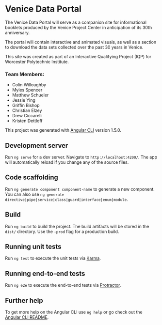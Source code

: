 # Venice Data Portal

The Venice Data Portal will serve as a companion site for informational booklets produced by the Venice Project Center in anticipation of its 30th anniversary.

The portal will contain interactive and animated visuals, as well as a section to download the data sets collected over the past 30 years in Venice.

This site was created as part of an Interactive Qualifying Project (IQP) for Worcester Polytechnic Institute.

### Team Members:
* Colin Willoughby
* Myles Spencer
* Matthew Schueler
* Jessie Ying
* Griffin Bishop
* Christian Elzey
* Drew Ciccarelli
* Kristen Dettloff


This project was generated with [Angular CLI](https://github.com/angular/angular-cli) version 1.5.0.

## Development server

Run `ng serve` for a dev server. Navigate to `http://localhost:4200/`. The app will automatically reload if you change any of the source files.

## Code scaffolding

Run `ng generate component component-name` to generate a new component. You can also use `ng generate directive|pipe|service|class|guard|interface|enum|module`.

## Build

Run `ng build` to build the project. The build artifacts will be stored in the `dist/` directory. Use the `-prod` flag for a production build.

## Running unit tests

Run `ng test` to execute the unit tests via [Karma](https://karma-runner.github.io).

## Running end-to-end tests

Run `ng e2e` to execute the end-to-end tests via [Protractor](http://www.protractortest.org/).

## Further help

To get more help on the Angular CLI use `ng help` or go check out the [Angular CLI README](https://github.com/angular/angular-cli/blob/master/README.md).
